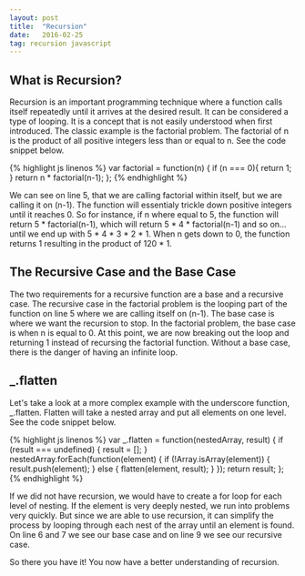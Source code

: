 ```yaml
---
layout: post
title:  "Recursion"
date:   2016-02-25
tag: recursion javascript
---
```


What is Recursion?
---
Recursion is an important programming technique where a function calls itself repeatedly until it arrives at the desired result. It can be considered a type of looping. It is a concept that is not easily understood when first introduced. The classic example is the factorial problem. The factorial of n is the product of all positive integers less than or equal to n. See the code snippet below.

{% highlight js linenos %}
var factorial = function(n) {
  if (n === 0){
  return 1;
  }
  return n * factorial(n-1);
};
{% endhighlight %}

We can see on line 5, that we are calling factorial within itself, but we are calling it on (n-1). The function will essentialy trickle down positive integers until it reaches 0. So for instance, if n where equal to 5, the function will return 5 * factorial(n-1), which will return 5 * 4 * factorial(n-1) and so on... until we end up with 5 * 4 * 3 * 2 * 1. When n gets down to 0, the function returns 1 resulting in the product of 120 * 1.

The Recursive Case and the Base Case
---
The two requirements for a recursive function are a base and a recursive case. The recursive case in the factorial problem is the looping part of the function on line 5 where we are calling itself on (n-1). The base case is where we want the recursion to stop. In the factorial problem, the base case is when n is equal to 0. At this point, we are now breaking out the loop and returning 1 instead of recursing the factorial function. Without a base case, there is the danger of having an infinite loop.

_.flatten
---
Let's take a look at a more complex example with the underscore function, _.flatten. Flatten will take a nested array and put all elements on one level. See the code snippet below.

{% highlight js linenos %}
var _.flatten = function(nestedArray, result) {
  if (result === undefined) {
    result = [];
  } 
  nestedArray.forEach(function(element) {
    if (!Array.isArray(element)) {
      result.push(element);
    } else {
      flatten(element, result);
    }
  });
  return result;
};
  {% endhighlight %}

If we did not have recursion, we would have to create a for loop for each level of nesting. If the element is very deeply nested, we run into problems very quickly. But since we are able to use recursion, it can simplify the process by looping through each nest of the array until an element is found. On line 6 and 7 we see our base case and on line 9 we see our recursive case. 

So there you have it! You now have a better understanding of recursion.